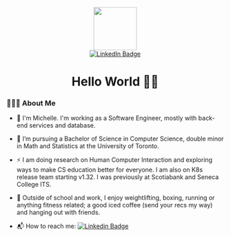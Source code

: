 <div id="header" align="center">
  <img src="https://media.giphy.com/media/6jQgjYWQNxIvlGoDj0/giphy.gif" width="100"/>
</div>
<div id="header" align="center">
  <div id="badges">
    <a href="https://www.linkedin.com/in/michellengnx/">
      <img src="https://img.shields.io/badge/LinkedIn-blue?style=for-the-badge&logo=linkedin&logoColor=white" alt="LinkedIn Badge"/>
    </a>
  </div>
  <img src="https://komarev.com/ghpvc/?username=michellengnx&style=flat-square&color=blue" alt=""/>
  <h1>
  Hello World 👋🏻
<!--   <img src="https://media.giphy.com/media/hvRJCLFzcasrR4ia7z/giphy.gif" width="30px"/> -->
  </h1>
</div>


### 👩🏻‍💻 About Me
- :seedling: I'm Michelle. I'm working as a Software Engineer, mostly with back-end services and database.  

- :school: I’m pursuing a Bachelor of Science in Computer Science, double minor in Math and Statistics at the University of Toronto. 

- :zap: I am doing research on Human Computer Interaction and exploring ways to make CS education better for everyone. I am also on K8s release team starting v1.32. I was previously at Scotiabank and Seneca College ITS. 

- 👾 Outside of school and work, I enjoy weightlifting, boxing, running or anything fitness related; a good iced coffee (send your recs my way) and hanging out with friends.

- 📬 How to reach me: [![Linkedin Badge](https://img.shields.io/badge/LinkedIn-blue?style=for-the-badge&logo=linkedin&logoColor=white)](https://www.linkedin.com/in/michellengnx/)




